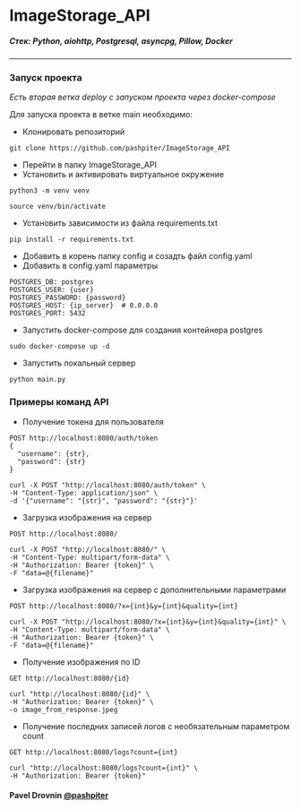 # ImageStorage_API


##### Стек: Python, aiohttp, Postgresql, asyncpg, Pillow, Docker
***

### Запуск проекта
_Есть вторая ветка deploy с запуском проекта через docker-compose_

Для запуска проекта в ветке main необходимо: 
* Клонировать репозиторий
```
git clone https://github.com/pashpiter/ImageStorage_API
```
* Перейти в папку ImageStorage_API
* Установить и активировать виртуальное окружение
```
python3 -m venv venv
```
```
source venv/bin/activate
```
* Установить зависимости из файла requirements.txt
```
pip install -r requirements.txt
```
* Добавить в корень папку config и созадть файл config.yaml
* Добавить в config.yaml параметры
```
POSTGRES_DB: postgres
POSTGRES_USER: {user}
POSTGRES_PASSWORD: {password}
POSTGRES_HOST: {ip_server}  # 0.0.0.0
POSTGRES_PORT: 5432
```
* Запустить docker-compose для создания контейнера postgres
```
sudo docker-compose up -d
```
* Запустить локальный сервер
```
python main.py
```

### Примеры команд API
* Получение токена для пользователя
```
POST http://localhost:8080/auth/token
{
  "username": {str},
  "password": {str}
}
```
```
curl -X POST "http://localhost:8080/auth/token" \
-H "Content-Type: application/json" \
-d '{"username": "{str}", "password": "{str}"}'
```
* Загрузка изображения на сервер
```
POST http://localhost:8080/
```
```
curl -X POST "http://localhost:8080/" \
-H "Content-Type: multipart/form-data" \
-H "Authorization: Bearer {token}" \
-F "data=@{filename}"
```
* Загрузка изображения на сервер c дополнительными параметрами
```
POST http://localhost:8080/?x={int}&y={int}&quality={int}
```
```
curl -X POST "http://localhost:8080/?x={int}&y={int}&quality={int}" \
-H "Content-Type: multipart/form-data" \
-H "Authorization: Bearer {token}" \
-F "data=@{filename}"
```
* Получение изображения по ID
```
GET http://localhost:8080/{id}
```
```
curl "http://localhost:8080/{id}" \
-H "Authorization: Bearer {token}" \
-o image_from_response.jpeg
```
* Получение последних записей логов с необязательным параметром count
```
GET http://localhost:8080/logs?count={int}
```
```
curl "http://localhost:8080/logs?count={int}" \
-H "Authorization: Bearer {token}"
```

#### Pavel Drovnin [@pashpiter](http://t.me/pashpiter)
